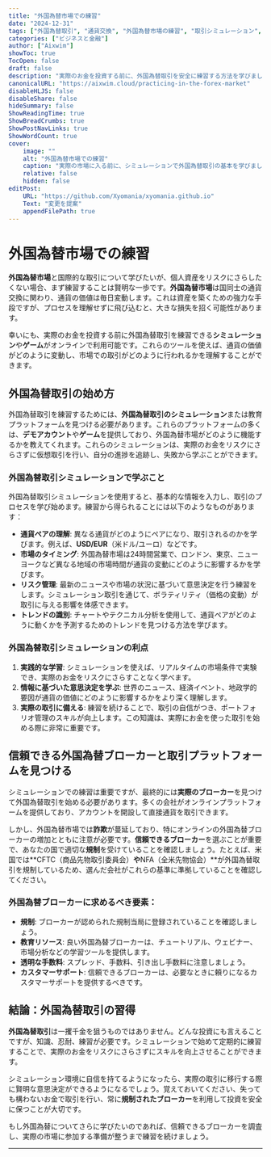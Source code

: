 ```yaml
---
title: "外国為替市場での練習"
date: "2024-12-31"
tags: ["外国為替取引", "通貨交換", "外国為替市場の練習", "取引シミュレーション", "外国為替学習"]
categories: ["ビジネスと金融"]
author: ["Aixwim"]
showToc: true
TocOpen: false
draft: false
description: "実際のお金を投資する前に、外国為替取引を安全に練習する方法を学びましょう。シミュレーション、オンラインゲーム、教育リソースを活用して外国為替市場でのスタートを切りましょう。"
canonicalURL: "https://aixwim.cloud/practicing-in-the-forex-market"
disableHLJS: false
disableShare: false
hideSummary: false
ShowReadingTime: true
ShowBreadCrumbs: true
ShowPostNavLinks: true
ShowWordCount: true
cover:
    image: ""
    alt: "外国為替市場での練習"
    caption: "実際の市場に入る前に、シミュレーションで外国為替取引の基本を学びましょう。"
    relative: false
    hidden: false
editPost:
    URL: "https://github.com/Xyomania/xyomania.github.io"
    Text: "変更を提案"
    appendFilePath: true
---
```


# 外国為替市場での練習

**外国為替市場**と国際的な取引について学びたいが、個人資産をリスクにさらしたくない場合、まず練習することは賢明な一歩です。**外国為替市場**は国同士の通貨交換に関わり、通貨の価値は毎日変動します。これは資産を築くための強力な手段ですが、プロセスを理解せずに飛び込むと、大きな損失を招く可能性があります。

幸いにも、実際のお金を投資する前に外国為替取引を練習できる**シミュレーション**や**ゲーム**がオンラインで利用可能です。これらのツールを使えば、通貨の価値がどのように変動し、市場での取引がどのように行われるかを理解することができます。

## 外国為替取引の始め方

外国為替取引を練習するためには、**外国為替取引のシミュレーション**または教育プラットフォームを見つける必要があります。これらのプラットフォームの多くは、**デモアカウント**や**ゲーム**を提供しており、外国為替市場がどのように機能するかを教えてくれます。これらのシミュレーションは、実際のお金をリスクにさらさずに仮想取引を行い、自分の進捗を追跡し、失敗から学ぶことができます。

### 外国為替取引シミュレーションで学ぶこと

外国為替取引シミュレーションを使用すると、基本的な情報を入力し、取引のプロセスを学び始めます。練習から得られることには以下のようなものがあります：

- **通貨ペアの理解**: 異なる通貨がどのようにペアになり、取引されるのかを学びます。例えば、**USD/EUR**（米ドル/ユーロ）などです。
- **市場のタイミング**: 外国為替市場は24時間営業で、ロンドン、東京、ニューヨークなど異なる地域の市場時間が通貨の変動にどのように影響するかを学びます。
- **リスク管理**: 最新のニュースや市場の状況に基づいて意思決定を行う練習をします。シミュレーション取引を通じて、ボラティリティ（価格の変動）が取引に与える影響を体感できます。
- **トレンドの識別**: チャートやテクニカル分析を使用して、通貨ペアがどのように動くかを予測するためのトレンドを見つける方法を学びます。

### 外国為替取引シミュレーションの利点

1. **実践的な学習**: シミュレーションを使えば、リアルタイムの市場条件で実験でき、実際のお金をリスクにさらすことなく学べます。
2. **情報に基づいた意思決定を学ぶ**: 世界のニュース、経済イベント、地政学的要因が通貨の価値にどのように影響するかをより深く理解します。
3. **実際の取引に備える**: 練習を続けることで、取引の自信がつき、ポートフォリオ管理のスキルが向上します。この知識は、実際にお金を使った取引を始める際に非常に重要です。

## 信頼できる外国為替ブローカーと取引プラットフォームを見つける

シミュレーションでの練習は重要ですが、最終的には**実際のブローカー**を見つけて外国為替取引を始める必要があります。多くの会社がオンラインプラットフォームを提供しており、アカウントを開設して直接通貨を取引できます。

しかし、外国為替市場では**詐欺**が蔓延しており、特にオンラインの外国為替ブローカーの増加とともに注意が必要です。**信頼できるブローカー**を選ぶことが重要で、あなたの国で適切な**規制**を受けていることを確認しましょう。たとえば、米国では**CFTC（商品先物取引委員会）**や**NFA（全米先物協会）**が外国為替取引を規制しているため、選んだ会社がこれらの基準に準拠していることを確認してください。

### 外国為替ブローカーに求めるべき要素：
- **規制**: ブローカーが認められた規制当局に登録されていることを確認しましょう。
- **教育リソース**: 良い外国為替ブローカーは、チュートリアル、ウェビナー、市場分析などの学習ツールを提供します。
- **透明な手数料**: スプレッド、手数料、引き出し手数料に注意しましょう。
- **カスタマーサポート**: 信頼できるブローカーは、必要なときに頼りになるカスタマーサポートを提供するべきです。

## 結論：外国為替取引の習得

**外国為替取引**は一攫千金を狙うものではありません。どんな投資にも言えることですが、知識、忍耐、練習が必要です。シミュレーションで始めて定期的に練習することで、実際のお金をリスクにさらさずにスキルを向上させることができます。

シミュレーション環境に自信を持てるようになったら、実際の取引に移行する際に賢明な意思決定ができるようになるでしょう。覚えておいてください、失っても構わないお金で取引を行い、常に**規制されたブローカー**を利用して投資を安全に保つことが大切です。

もし外国為替についてさらに学びたいのであれば、信頼できるブローカーを調査し、実際の市場に参加する準備が整うまで練習を続けましょう。

---
